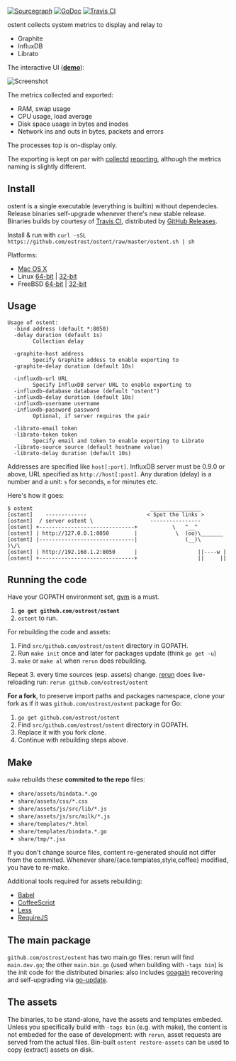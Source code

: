 [![Sourcegraph](https://sourcegraph.com/api/repos/github.com/ostrost/ostent/.badges/status.svg)](https://sourcegraph.com/github.com/ostrost/ostent)
[![GoDoc](https://godoc.org/github.com/ostrost/ostent?status.svg)](https://godoc.org/github.com/ostrost/ostent)
[![Travis CI](https://travis-ci.org/ostrost/ostent.svg?branch=master)](https://travis-ci.org/ostrost/ostent)

ostent collects system metrics to display and relay to

- Graphite
- InfluxDB
- Librato

The interactive UI ([**demo**](http://demo.ostrost.com/)):

![Screenshot](https://www.ostrost.com/ostent/screenshot.png)

The metrics collected and exported:
- RAM, swap usage
- CPU usage, load average
- Disk space usage in bytes and inodes
- Network ins and outs in bytes, packets and errors

The processes top is on-display only.

The exporting is kept on par with [collectd](https://collectd.org/)
[reporting](https://collectd.org/wiki/index.php/Plugin:Write_Graphite),
although the metrics naming is slightly different.

## Install

ostent is a single executable (everything is builtin) without dependecies.
Release binaries self-upgrade whenever there's new stable release.
Binaries builds by courtesy of [Travis CI](https://travis-ci.org/ostrost/ostent),
distributed by [GitHub Releases](https://github.com/ostrost/ostent/releases).

Install & run with `curl -sSL https://github.com/ostrost/ostent/raw/master/ostent.sh | sh`

Platforms:

   - [Mac OS X](https://github.com/ostrost/ostent/releases/download/v0.4.1/Darwin.x86_64)
   - Linux [64-bit](https://github.com/ostrost/ostent/releases/download/v0.4.1/Linux.x86_64) | [32-bit](https://github.com/ostrost/ostent/releases/download/v0.4.1/Linux.i686)
   - FreeBSD [64-bit](https://github.com/ostrost/ostent/releases/download/v0.4.0/FreeBSD.amd64) | [32-bit](https://github.com/ostrost/ostent/releases/download/v0.4.0/FreeBSD.i386)

## Usage

```
Usage of ostent:
  -bind address (default *:8050)
  -delay duration (default 1s)
        Collection delay

  -graphite-host address
        Specify Graphite addess to enable exporting to
  -graphite-delay duration (default 10s)

  -influxdb-url URL
        Specify InfluxDB server URL to enable exporting to
  -influxdb-database database (default "ostent")
  -influxdb-delay duration (default 10s)
  -influxdb-username username
  -influxdb-password password
        Optional, if server requires the pair

  -librato-email token
  -librato-token token
        Specify email and token to enable exporting to Librato
  -librato-source source (default hostname value)
  -librato-delay duration (default 10s)
```

Addresses are specified like `host[:port]`.
InfluxDB server must be 0.9.0 or above, URL specified as `http://host[:post]`.
Any duration (delay) is a number and a unit: `s` for seconds, `m` for minutes etc.

Here's how it goes:

```
$ ostent                                     ________________
[ostent]    -------------                   < Spot the links >
[ostent]  / server ostent \                  ----------------
[ostent] +------------------------------+           \   ^__^
[ostent] | http://127.0.0.1:8050        |            \  (oo)\_______
[ostent] |------------------------------|               (__)\       )\/\
[ostent] | http://192.168.1.2:8050      |                   ||----w |
[ostent] +------------------------------+                   ||     ||
```

## Running the code

Have your GOPATH environment set,
[gvm](https://github.com/moovweb/gvm) is a must.

1. **`go get github.com/ostrost/ostent`**
2. `ostent` to run.

For rebuilding the code and assets:

1. Find `src/github.com/ostrost/ostent` directory in GOPATH.
2. Run `make init` once and later for packages update (think `go get -u`)
3. `make` or `make al` when `rerun` does rebuilding.

Repeat 3. every time sources (esp. assets) change.
[rerun](https://github.com/skelterjohn/rerun) does live-reloading run:
`rerun github.com/ostrost/ostent`

**For a fork**, to preserve import paths and packages namespace,
clone your fork as if it was `github.com/ostrost/ostent` package for Go:

1. `go get github.com/ostrost/ostent`
2. Find `src/github.com/ostrost/ostent` directory in GOPATH.
3. Replace it with you fork clone.
4. Continue with rebuilding steps above.

## Make

`make` rebuilds these **commited to the repo** files:
- `share/assets/bindata.*.go`
- `share/assets/css/*.css`
- `share/assets/js/src/lib/*.js`
- `share/assets/js/src/milk/*.js`
- `share/templates/*.html`
- `share/templates/bindata.*.go`
- `share/tmp/*.jsx`

If you don't change source files, content re-generated
should not differ from the commited. Whenever
share/{ace.templates,style,coffee} modified,
you have to re-make.

Additional tools required for assets rebuilding:
- [Babel](https://www.npmjs.com/package/babel)
- [CoffeeScript](https://www.npmjs.com/package/coffee-script)
- [Less](https://www.npmjs.com/package/less)
- [RequireJS](https://www.npmjs.org/package/requirejs)

## The main package

`github.com/ostrost/ostent` has two main.go files:
rerun will find `main.dev.go`; the other `main.bin.go`
(used when building with `-tags bin`) is the init code for
the distributed binaries: also includes
[goagain](https://github.com/rcrowley/goagain) recovering and
self-upgrading via [go-update](https://github.com/inconshreveable/go-update).

## The assets

The binaries, to be stand-alone, have the assets and templates embeded.
Unless you specifically build with `-tags bin` (e.g. with make),
the content is not embeded for the ease of development:
with `rerun`, asset requests are served from the actual files.
Bin-built `ostent restore-assets` can be used to copy (extract) assets on disk.
